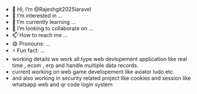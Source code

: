 - 👋 Hi, I’m @Rajeshgit2025laravel
- 👀 I’m interested in ...
- 🌱 I’m currently learning ...
- 💞️ I’m looking to collaborate on ...
- 📫 How to reach me ...
- 😄 Pronouns: ...
- ⚡ Fun fact: ...
- working details we work all type web devlopement application like real time , ecom , erp and handle multiple data records.
- current working on web game developement like aviator ludo etc.
- and also working in security related project like cookies and session like whatsapp web and qr code login system 

<!---
Rajeshgit2025laravel/Rajeshgit2025laravel is a ✨ special ✨ repository because its `README.md` (this file) appears on your GitHub profile.
You can click the Preview link to take a look at your changes.
--->
